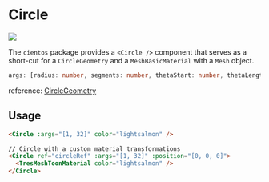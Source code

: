 # Circle

![](/cientos/circle.png)

The `cientos` package provides a `<Circle />` component that serves as a short-cut for a `CircleGeometry` and a `MeshBasicMaterial` with a `Mesh` object.

```typescript
args: [radius: number, segments: number, thetaStart: number, thetaLength: number]
```
reference: [CircleGeometry](https://threejs.org/docs/?q=circle#api/en/geometries/CircleGeometry)


## Usage

```html
<Circle :args="[1, 32]" color="lightsalmon" />

// Circle with a custom material transformations
<Circle ref="circleRef" :args="[1, 32]" :position="[0, 0, 0]">
  <TresMeshToonMaterial color="lightsalmon" />
</Circle>
```



